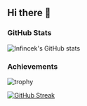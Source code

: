 ## Hi there 👋

### GitHub Stats
![Infincek's GitHub stats](https://github-readme-stats.vercel.app/api?username=infincek&show_icons=true&theme=radical)

### Achievements
![trophy](https://github-profile-trophy.vercel.app/?username=infincek&theme=darkhub)

[![GitHub Streak](https://streak-stats.demolab.com?user=Bablu08&theme=transparent&hide_border=true)](https://git.io/streak-stats)

<!--
**Bablu08/Bablu08** is a ✨ _special_ ✨ repository because its `README.md` (this file) appears on your GitHub profile.

Here are some ideas to get you started:

- 🔭 I’m currently working on ...
- 🌱 I’m currently learning ...
- 👯 I’m looking to collaborate on ...
- 🤔 I’m looking for help with ...
- 💬 Ask me about ...
- 📫 How to reach me: ...
- 😄 Pronouns: ...
- ⚡ Fun fact: ...
-->
